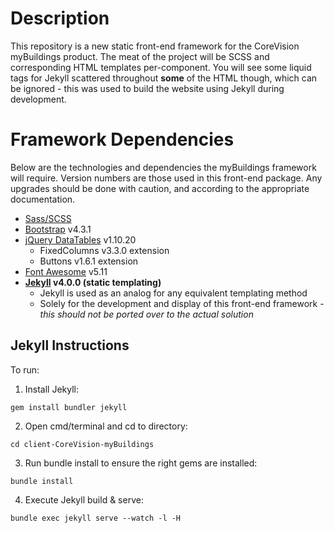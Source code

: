 # Description
This repository is a new static front-end framework for the CoreVision myBuildings product. The meat of the project will be SCSS and corresponding HTML templates per-component. You will see some liquid tags for Jekyll scattered throughout **some** of the HTML though, which can be ignored - this was used to build the website using Jekyll during development.

# Framework Dependencies
Below are the technologies and dependencies the myBuildings framework will require. Version numbers are those used in this front-end package. Any upgrades should be done with caution, and according to the appropriate documentation.
* [Sass/SCSS](https://sass-lang.com/)
* [Bootstrap](https://getbootstrap.com/docs/4.3/getting-started/introduction/) v4.3.1
* [jQuery DataTables](https://datatables.net/) v1.10.20
    * FixedColumns v3.3.0 extension
    * Buttons v1.6.1 extension
* [Font Awesome](https://fontawesome.com/icons?d=gallery) v5.11
* **[Jekyll](https://jekyllrb.com/) v4.0.0 (static templating)**
	* Jekyll is used as an analog for any equivalent templating method
	* Solely for the development and display of this front-end framework - *this should not be ported over to the actual solution*

## Jekyll Instructions
To run:

1. Install Jekyll:
```
gem install bundler jekyll
```
2. Open cmd/terminal and cd to directory:
```
cd client-CoreVision-myBuildings
```
3. Run bundle install to ensure the right gems are installed:
```
bundle install
```
4. Execute Jekyll build & serve:
```
bundle exec jekyll serve --watch -l -H
```
